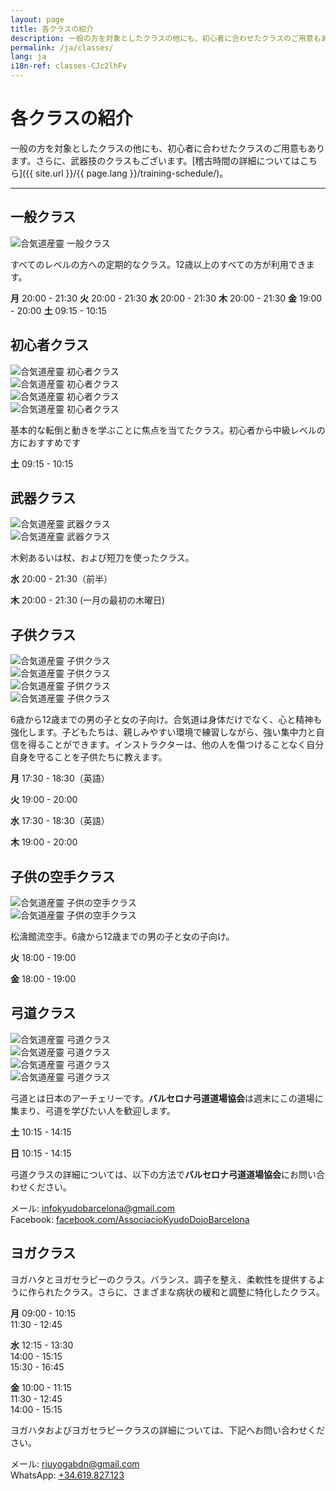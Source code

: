 ```yaml
---
layout: page
title: 各クラスの紹介
description: 一般の方を対象としたクラスの他にも、初心者に合わせたクラスのご用意もあります。さらに、武器技のクラスもございます。
permalink: /ja/classes/
lang: ja
i18n-ref: classes-CJc2lhFv
---
```


# 各クラスの紹介

一般の方を対象としたクラスの他にも、初心者に合わせたクラスのご用意もあります。さらに、武器技のクラスもございます。[稽古時間の詳細についてはこちら]({{ site.url }}/{{ page.lang }}/training-schedule/)。


<hr>

## 一般クラス

<picture>
  <source type="image/webp" srcset="{{ site.url }}/images/classes-CJc2lhFv-27.webp">
  <source type="image/jpeg" srcset="{{ site.url }}/images/classes-CJc2lhFv-27.jpg">
  <img data-src="{{ site.url }}/images/classes-CJc2lhFv-27.jpg" class="img-fluid lazyload" alt="合気道産靈 一般クラス">
</picture>

すべてのレベルの方への定期的なクラス。12歳以上のすべての方が利用できます。

__月__
20:00 - 21:30
__火__
20:00 - 21:30
__水__
20:00 - 21:30
__木__
20:00 - 21:30
__金__
19:00 - 20:00
__土__
09:15 - 10:15

## 初心者クラス

<div id="classes-CJc2lhFv-beginners" class="container">
  <div class="row">
    <div class="col col-sm">
      <picture>
        <source type="image/webp" srcset="{{ site.url }}/images/classes-CJc2lhFv-17.webp">
        <source type="image/jpeg" srcset="{{ site.url }}/images/classes-CJc2lhFv-17.jpg">
        <img data-src="{{ site.url }}/images/classes-CJc2lhFv-17.jpg" class="img-fluid lazyload" alt="合気道産靈 初心者クラス">
      </picture>
    </div>
    <div class="col col-sm">
      <picture>
        <source type="image/webp" srcset="{{ site.url }}/images/classes-CJc2lhFv-22.webp">
        <source type="image/jpeg" srcset="{{ site.url }}/images/classes-CJc2lhFv-22.jpg">
        <img data-src="{{ site.url }}/images/classes-CJc2lhFv-22.jpg" class="img-fluid lazyload" alt="合気道産靈 初心者クラス">
      </picture>
    </div>
  </div>
  <div class="row">
    <div class="col col-sm">
      <picture>
        <source type="image/webp" srcset="{{ site.url }}/images/classes-CJc2lhFv-00.webp">
        <source type="image/jpeg" srcset="{{ site.url }}/images/classes-CJc2lhFv-00.jpg">
        <img data-src="{{ site.url }}/images/classes-CJc2lhFv-00.jpg" class="img-fluid lazyload" alt="合気道産靈 初心者クラス">
      </picture>
    </div>
    <div class="col col-sm">
      <picture>
        <source type="image/webp" srcset="{{ site.url }}/images/classes-CJc2lhFv-01.webp">
        <source type="image/jpeg" srcset="{{ site.url }}/images/classes-CJc2lhFv-01.jpg">
        <img data-src="{{ site.url }}/images/classes-CJc2lhFv-01.jpg" class="img-fluid lazyload" alt="合気道産靈 初心者クラス">
      </picture>
    </div>
  </div>
</div>

基本的な転倒と動きを学ぶことに焦点を当てたクラス。初心者から中級レベルの方におすすめです

__土__
09:15 - 10:15

## 武器クラス

<div id="classes-CJc2lhFv-bukiwaza" class="container">
  <div class="row">
    <div class="col col-sm">
      <picture>
        <source type="image/webp" srcset="{{ site.url }}/images/classes-CJc2lhFv-15.webp">
        <source type="image/jpeg" srcset="{{ site.url }}/images/classes-CJc2lhFv-15.jpg">
        <img data-src="{{ site.url }}/images/classes-CJc2lhFv-15.jpg" class="img-fluid lazyload" alt="合気道産靈 武器クラス">
      </picture>
    </div>
    <div class="col col-sm">
      <picture>
        <source type="image/webp" srcset="{{ site.url }}/images/classes-CJc2lhFv-16.webp">
        <source type="image/jpeg" srcset="{{ site.url }}/images/classes-CJc2lhFv-16.jpg">
        <img data-src="{{ site.url }}/images/classes-CJc2lhFv-16.jpg" class="img-fluid lazyload" alt="合気道産靈 武器クラス">
      </picture>
    </div>
  </div>
</div>

木剣あるいは杖、および短刀を使ったクラス。

__水__
20:00 - 21:30（前半）

__木__
20:00 - 21:30 (一月の最初の木曜日)

## 子供クラス

<div id="classes-CJc2lhFv-children" class="container">
  <div class="row">
    <div class="col col-sm">
      <picture>
        <source type="image/webp" srcset="{{ site.url }}/images/classes-CJc2lhFv-30.webp">
        <source type="image/jpeg" srcset="{{ site.url }}/images/classes-CJc2lhFv-30.jpg">
        <img data-src="{{ site.url }}/images/classes-CJc2lhFv-30.jpg" class="img-fluid lazyload" alt="合気道産靈 子供クラス">
      </picture>
    </div>
    <div class="col col-sm">
      <picture>
        <source type="image/webp" srcset="{{ site.url }}/images/classes-CJc2lhFv-31.webp">
        <source type="image/jpeg" srcset="{{ site.url }}/images/classes-CJc2lhFv-31.jpg">
        <img data-src="{{ site.url }}/images/classes-CJc2lhFv-31.jpg" class="img-fluid lazyload" alt="合気道産靈 子供クラス">
      </picture>
    </div>
  </div>
  <div class="row">
    <div class="col col-sm">
      <picture>
        <source type="image/webp" srcset="{{ site.url }}/images/classes-CJc2lhFv-33.webp">
        <source type="image/jpeg" srcset="{{ site.url }}/images/classes-CJc2lhFv-33.jpg">
        <img data-src="{{ site.url }}/images/classes-CJc2lhFv-33.jpg" class="img-fluid lazyload" alt="合気道産靈 子供クラス">
      </picture>
    </div>
    <div class="col col-sm">
      <picture>
        <source type="image/webp" srcset="{{ site.url }}/images/classes-CJc2lhFv-32.webp">
        <source type="image/jpeg" srcset="{{ site.url }}/images/classes-CJc2lhFv-32.jpg">
        <img data-src="{{ site.url }}/images/classes-CJc2lhFv-32.jpg" class="img-fluid lazyload" alt="合気道産靈 子供クラス">
      </picture>
    </div>
  </div>
</div>

6歳から12歳までの男の子と女の子向け。合気道は身体だけでなく、心と精神も強化します。子どもたちは、親しみやすい環境で練習しながら、強い集中力と自信を得ることができます。インストラクターは、他の人を傷つけることなく自分自身を守ることを子供たちに教えます。

__月__
17:30 - 18:30（英語）

__火__
19:00 - 20:00

__水__
17:30 - 18:30（英語）

__木__
19:00 - 20:00

## 子供の空手クラス

<div id="classes-CJc2lhFv-karate" class="container">
  <div class="row">
    <div class="col col-sm">
      <picture>
        <source type="image/webp" srcset="{{ site.url }}/images/classes-CJc2lhFv-14.webp">
        <source type="image/jpeg" srcset="{{ site.url }}/images/classes-CJc2lhFv-14.jpg">
        <img data-src="{{ site.url }}/images/classes-CJc2lhFv-14.jpg" class="img-fluid lazyload" alt="合気道産靈 子供の空手クラス">
      </picture>
    </div>
    <div class="col col-sm">
      <picture>
        <source type="image/webp" srcset="{{ site.url }}/images/classes-CJc2lhFv-13.webp">
        <source type="image/jpeg" srcset="{{ site.url }}/images/classes-CJc2lhFv-13.jpg">
        <img data-src="{{ site.url }}/images/classes-CJc2lhFv-13.jpg" class="img-fluid lazyload" alt="合気道産靈 子供の空手クラス">
      </picture>
    </div>
  </div>
</div>

松濤館流空手。6歳から12歳までの男の子と女の子向け。

__火__
18:00 - 19:00

__金__
18:00 - 19:00

## 弓道クラス

<div id="classes-CJc2lhFv-kyudo" class="container">
  <div class="row">
    <div class="col col-sm">
      <picture>
        <source type="image/webp" srcset="{{ site.url }}/images/classes-CJc2lhFv-02.webp">
        <source type="image/jpeg" srcset="{{ site.url }}/images/classes-CJc2lhFv-02.jpg">
        <img data-src="{{ site.url }}/images/classes-CJc2lhFv-02.jpg" class="img-fluid lazyload" alt="合気道産靈 弓道クラス">
      </picture>
    </div>
    <div class="col col-sm">
      <picture>
        <source type="image/webp" srcset="{{ site.url }}/images/classes-CJc2lhFv-04.webp">
        <source type="image/jpeg" srcset="{{ site.url }}/images/classes-CJc2lhFv-04.jpg">
        <img data-src="{{ site.url }}/images/classes-CJc2lhFv-04.jpg" class="img-fluid lazyload" alt="合気道産靈 弓道クラス">
      </picture>
    </div>
  </div>
  <div class="row">
    <div class="col col-sm">
      <picture>
        <source type="image/webp" srcset="{{ site.url }}/images/classes-CJc2lhFv-03.webp">
        <source type="image/jpeg" srcset="{{ site.url }}/images/classes-CJc2lhFv-03.jpg">
        <img data-src="{{ site.url }}/images/classes-CJc2lhFv-03.jpg" class="img-fluid lazyload" alt="合気道産靈 弓道クラス">
      </picture>
    </div>
    <div class="col col-sm">
      <picture>
        <source type="image/webp" srcset="{{ site.url }}/images/classes-CJc2lhFv-07.webp">
        <source type="image/jpeg" srcset="{{ site.url }}/images/classes-CJc2lhFv-07.jpg">
        <img data-src="{{ site.url }}/images/classes-CJc2lhFv-07.jpg" class="img-fluid lazyload" alt="合気道産靈 弓道クラス">
      </picture>
    </div>
  </div>
</div>

弓道とは日本のアーチェリーです。<b>バルセロナ弓道道場協会</b>は週末にこの道場に集まり、弓道を学びたい人を歓迎します。

__土__
10:15 - 14:15

__日__
10:15 - 14:15

弓道クラスの詳細については、以下の方法で<b>バルセロナ弓道道場協会</b>にお問い合わせください。

メール: [infokyudobarcelona@gmail.com](mailto:infokyudobarcelona@gmail.com)<br>
Facebook: [facebook.com/AssociacioKyudoDojoBarcelona](https://www.facebook.com/AssociacioKyudoDojoBarcelona/)

## ヨガクラス

ヨガハタとヨガセラピーのクラス。バランス、調子を整え、柔軟性を提供するように作られたクラス。さらに、さまざまな病状の緩和と調整に特化したクラス。

__月__
09:00 - 10:15<br>
11:30 - 12:45

__水__
12:15 - 13:30<br>
14:00 - 15:15<br>
15:30 - 16:45

__金__
10:00 - 11:15<br>
11:30 - 12:45<br>
14:00 - 15:15

ヨガハタおよびヨガセラピークラスの詳細については、下記へお問い合わせください。

メール: [riuyogabdn@gmail.com](mailto:riuyogabdn@gmail.com)<br>
WhatsApp: [+34.619.827.123](https://wa.me/34619827123)

